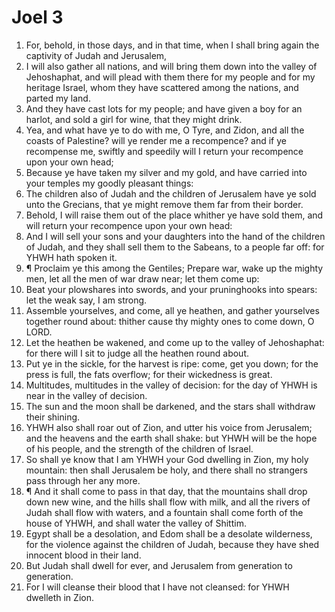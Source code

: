 ﻿# Joel 3
1. For, behold, in those days, and in that time, when I shall bring again the captivity of Judah and Jerusalem, 
2. I will also gather all nations, and will bring them down into the valley of Jehoshaphat, and will plead with them there for my people and for my heritage Israel, whom they have scattered among the nations, and parted my land. 
3. And they have cast lots for my people; and have given a boy for an harlot, and sold a girl for wine, that they might drink. 
4. Yea, and what have ye to do with me, O Tyre, and Zidon, and all the coasts of Palestine? will ye render me a recompence? and if ye recompense me, swiftly and speedily will I return your recompence upon your own head; 
5. Because ye have taken my silver and my gold, and have carried into your temples my goodly pleasant things: 
6. The children also of Judah and the children of Jerusalem have ye sold unto the Grecians, that ye might remove them far from their border. 
7. Behold, I will raise them out of the place whither ye have sold them, and will return your recompence upon your own head: 
8. And I will sell your sons and your daughters into the hand of the children of Judah, and they shall sell them to the Sabeans, to a people far off: for YHWH hath spoken it. 
9. ¶ Proclaim ye this among the Gentiles; Prepare war, wake up the mighty men, let all the men of war draw near; let them come up: 
10. Beat your plowshares into swords, and your pruninghooks into spears: let the weak say, I am strong. 
11. Assemble yourselves, and come, all ye heathen, and gather yourselves together round about: thither cause thy mighty ones to come down, O LORD. 
12. Let the heathen be wakened, and come up to the valley of Jehoshaphat: for there will I sit to judge all the heathen round about. 
13. Put ye in the sickle, for the harvest is ripe: come, get you down; for the press is full, the fats overflow; for their wickedness is great. 
14. Multitudes, multitudes in the valley of decision: for the day of YHWH is near in the valley of decision. 
15. The sun and the moon shall be darkened, and the stars shall withdraw their shining. 
16. YHWH also shall roar out of Zion, and utter his voice from Jerusalem; and the heavens and the earth shall shake: but YHWH will be the hope of his people, and the strength of the children of Israel. 
17. So shall ye know that I am YHWH your God dwelling in Zion, my holy mountain: then shall Jerusalem be holy, and there shall no strangers pass through her any more. 
18. ¶ And it shall come to pass in that day, that the mountains shall drop down new wine, and the hills shall flow with milk, and all the rivers of Judah shall flow with waters, and a fountain shall come forth of the house of YHWH, and shall water the valley of Shittim. 
19. Egypt shall be a desolation, and Edom shall be a desolate wilderness, for the violence against the children of Judah, because they have shed innocent blood in their land. 
20. But Judah shall dwell for ever, and Jerusalem from generation to generation. 
21. For I will cleanse their blood that I have not cleansed: for YHWH dwelleth in Zion. 
